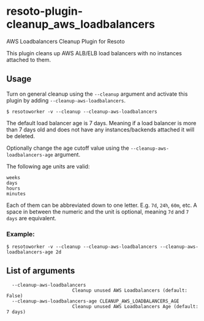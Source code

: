 # resoto-plugin-cleanup_aws_loadbalancers
AWS Loadbalancers Cleanup Plugin for Resoto

This plugin cleans up AWS ALB/ELB load balancers with no instances attached to them.

## Usage
Turn on general cleanup using the `--cleanup` argument and activate this plugin by adding `--cleanup-aws-loadbalancers`.
```
$ resotoworker -v --cleanup --cleanup-aws-loadbalancers
```

The default load balancer age is 7 days. Meaning if a load balancer is more than 7 days old and does not have any instances/backends
attached it will be deleted.

Optionally change the age cutoff value using the `--cleanup-aws-loadbalancers-age` argument.

The following age units are valid:
```
weeks
days
hours
minutes
```

Each of them can be abbreviated down to one letter. E.g. `7d`, `24h`, `60m`, etc. A space in between the numeric and the unit is optional,
meaning `7d` and `7 days` are equivalent.

### Example:
```
$ resotoworker -v --cleanup --cleanup-aws-loadbalancers --cleanup-aws-loadbalancers-age 2d
```

## List of arguments
```
  --cleanup-aws-loadbalancers
                        Cleanup unused AWS Loadbalancers (default: False)
  --cleanup-aws-loadbalancers-age CLEANUP_AWS_LOADBALANCERS_AGE
                        Cleanup unused AWS Loadbalancers Age (default: 7 days)
```
